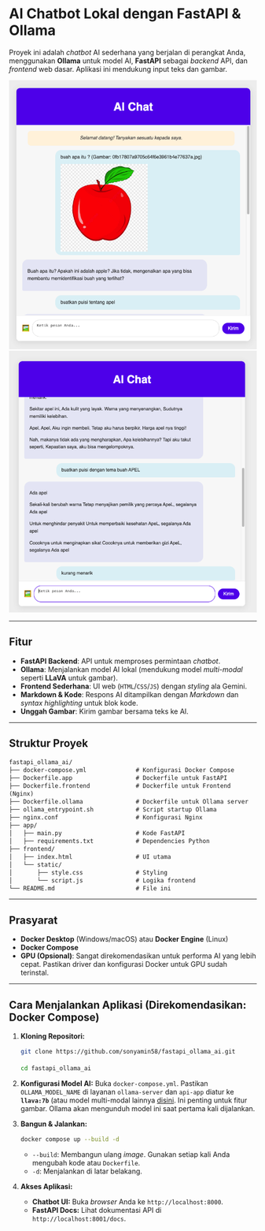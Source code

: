 # AI Chatbot Lokal dengan FastAPI & Ollama

Proyek ini adalah *chatbot* AI sederhana yang berjalan di perangkat Anda, menggunakan **Ollama** untuk model AI, **FastAPI** sebagai *backend* API, dan *frontend* web dasar. Aplikasi ini mendukung input teks dan gambar.

![Tampilan UI Chatbot Tebak Gambar](sample/img/sample-1.png "Contoh Gambar AI Chatbot")
![Tampilan UI Chatbot Membuat Puisi](sample/img/sample-2.png "Contoh Gambar AI Chatbot")

---

## Fitur

* **FastAPI Backend**: API untuk memproses permintaan *chatbot*.
* **Ollama**: Menjalankan model AI lokal (mendukung model *multi-modal* seperti **LLaVA** untuk gambar).
* **Frontend Sederhana**: UI web (`HTML`/`CSS`/`JS`) dengan *styling* ala Gemini.
* **Markdown & Kode**: Respons AI ditampilkan dengan *Markdown* dan *syntax highlighting* untuk blok kode.
* **Unggah Gambar**: Kirim gambar bersama teks ke AI.

---

## Struktur Proyek

```
fastapi_ollama_ai/
├── docker-compose.yml              # Konfigurasi Docker Compose
├── Dockerfile.app                  # Dockerfile untuk FastAPI
├── Dockerfile.frontend             # Dockerfile untuk Frontend (Nginx)
├── Dockerfile.ollama               # Dockerfile untuk Ollama server
├── ollama_entrypoint.sh            # Script startup Ollama
├── nginx.conf                      # Konfigurasi Nginx
├── app/
│   ├── main.py                     # Kode FastAPI
│   ├── requirements.txt            # Dependencies Python
├── frontend/
│   ├── index.html                  # UI utama
│   └── static/
│       ├── style.css               # Styling
│       └── script.js               # Logika frontend
└── README.md                       # File ini
```

---

## Prasyarat

* **Docker Desktop** (Windows/macOS) atau **Docker Engine** (Linux)
* **Docker Compose**
* **GPU (Opsional)**: Sangat direkomendasikan untuk performa AI yang lebih cepat. Pastikan driver dan konfigurasi Docker untuk GPU sudah terinstal.

---

## Cara Menjalankan Aplikasi (Direkomendasikan: Docker Compose)

1.  **Kloning Repositori:**
    ```bash
    git clone https://github.com/sonyamin58/fastapi_ollama_ai.git

    cd fastapi_ollama_ai
    ```

2.  **Konfigurasi Model AI:**
    Buka `docker-compose.yml`. Pastikan `OLLAMA_MODEL_NAME` di layanan `ollama-server` dan `api-app` diatur ke **`llava:7b`** (atau model multi-modal lainnya [disini](https://ollama.com/search). Ini penting untuk fitur gambar. Ollama akan mengunduh model ini saat pertama kali dijalankan.

3.  **Bangun & Jalankan:**
    ```bash
    docker compose up --build -d
    ```
    * `--build`: Membangun ulang *image*. Gunakan setiap kali Anda mengubah kode atau `Dockerfile`.
    * `-d`: Menjalankan di latar belakang.

4.  **Akses Aplikasi:**
    * **Chatbot UI:** Buka *browser* Anda ke `http://localhost:8000`.
    * **FastAPI Docs:** Lihat dokumentasi API di `http://localhost:8001/docs`.


